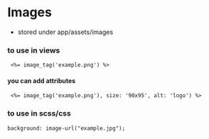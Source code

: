 # Images

* stored under app/assets/images

### to use in views

``` <%= image_tag('example.png') %>```

#### you can add attributes

``` <%= image_tag('example.png'), size: '90x95', alt: 'logo') %>```


### to use in scss/css

 ``` background: image-url("example.jpg"); ```